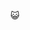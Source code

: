 😺
  
<!-- ![Snake animation](https://github.com/lalvessiqueira/lalvessiqueira/blob/output/github-contribution-grid-snake.svg) -->
<!-- ![](https://github.com/lalvessiqueira/lalvessiqueira/raw/output/github-contribution-grid-snake.svg) -->

<!-- Generates a snake game from a github user contributions graph -->

<!-- ![](https://github.com/lalvessiqueira/lalvessiqueira/raw/output/github-contribution-grid-snake.svg) -->

<!-- Pull a github user's contribution graph.
Make it a snake Game, generate a snake path where the cells get eaten in an orderly fashion.

Generate a [gif](https://github.com/lalvessiqueira/lalvessiqueira/raw/output/github-contribution-grid-snake.gif) or [svg](https://github.com/lalvessiqueira/lalvessiqueira/raw/output/github-contribution-grid-snake.svg) image.
 -->
<!-- 
## 
 <div>
  <a href="https://github.com/lalvessiqueira">
  <img height="180em" src="https://github-readme-stats.vercel.app/api?username=lalvessiqueira&show_icons=true&theme=dracula&include_all_commits=true"/>
  <img align="right" alt="Leti-greeting" width="200" height="200" src="https://i.pinimg.com/originals/2d/8e/e8/2d8ee815146390d567706f2c7b5c2916.gif">
<div>
<div style="display: inline_block"><br>
</div> -->
